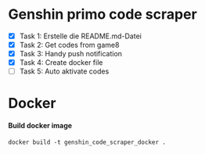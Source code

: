 # Genshin primo code scraper

- [x] Task 1: Erstelle die README.md-Datei
- [x] Task 2: Get codes from game8
- [x] Task 3: Handy push notification
- [x] Task 4: Create docker file
- [ ] Task 5: Auto aktivate codes

# Docker
#### Build docker image
```dockerfile
docker build -t genshin_code_scraper_docker .
```